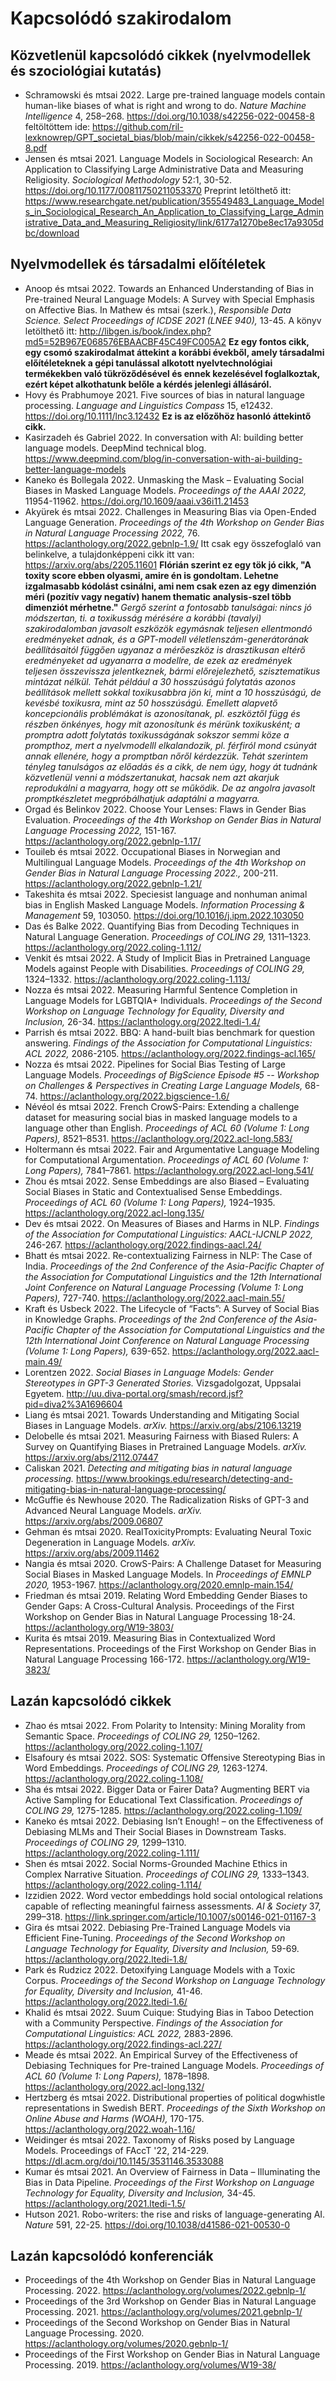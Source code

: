 # Kapcsolódó szakirodalom

## Közvetlenül kapcsolódó cikkek (nyelvmodellek és szociológiai kutatás)
- Schramowski és mtsai 2022. Large pre-trained language models contain human-like biases of what is right and wrong to do. _Nature Machine Intelligence_ 4, 258–268. https://doi.org/10.1038/s42256-022-00458-8 feltöltöttem ide: https://github.com/ril-lexknowrep/GPT_societal_bias/blob/main/cikkek/s42256-022-00458-8.pdf
- Jensen és mtsai 2021. Language Models in Sociological Research: An Application to Classifying Large Administrative Data and Measuring Religiosity. _Sociological Methodology_ 52:1, 30-52. https://doi.org/10.1177/00811750211053370 Preprint letölthető itt: https://www.researchgate.net/publication/355549483_Language_Models_in_Sociological_Research_An_Application_to_Classifying_Large_Administrative_Data_and_Measuring_Religiosity/link/6177a1270be8ec17a9305dbc/download

## Nyelvmodellek és társadalmi előítéletek
- Anoop és mtsai 2022. Towards an Enhanced Understanding of Bias in Pre-trained Neural Language Models: A Survey with Special Emphasis on Affective Bias. In Mathew és mtsai (szerk.),  _Responsible Data Science. Select Proceedings of ICDSE 2021 (LNEE 940),_ 13-45. A könyv letölthető itt: http://libgen.is/book/index.php?md5=52B967E068576EBAACBF45C49FC005A2
  **Ez egy fontos cikk, egy csomó szakirodalmat áttekint a korábbi évekből, amely társadalmi előítéleteknek a gépi tanulással alkotott nyelvtechnológiai termékekben való tükröződésével és ennek kezelésével foglalkoztak, ezért képet alkothatunk belőle a kérdés jelenlegi állásáról.**
- Hovy és Prabhumoye 2021. Five sources of bias in natural language processing. _Language and Linguistics Compass_ 15, e12432. https://doi.org/10.1111/lnc3.12432 **Ez is az előzőhöz hasonló áttekintő cikk.**
- Kasirzadeh és Gabriel 2022. In conversation with AI: building better language models. DeepMind technical blog. https://www.deepmind.com/blog/in-conversation-with-ai-building-better-language-models
- Kaneko és Bollegala 2022. Unmasking the Mask – Evaluating Social Biases in Masked Language Models. _Proceedings of the AAAI 2022,_ 11954-11962. https://doi.org/10.1609/aaai.v36i11.21453
- Akyürek és mtsai 2022. Challenges in Measuring Bias via Open-Ended Language Generation. _Proceedings of the 4th Workshop on Gender Bias in Natural Language Processing 2022,_ 76. https://aclanthology.org/2022.gebnlp-1.9/ Itt csak egy összefoglaló van belinkelve, a tulajdonképpeni cikk itt van: https://arxiv.org/abs/2205.11601 **Flórián szerint ez egy tök jó cikk, "A toxity score ebben olyasmi, amire én is gondoltam. Lehetne izgalmasabb kódolást csinálni, ami nem csak ezen az egy dimenzión méri (pozitív vagy negatív) hanem thematic analysis-szel több dimenziót mérhetne."** _Gergő szerint a fontosabb tanulságai: nincs jó módszertan, ti. a toxikusság mérésére a korábbi (tavalyi) szakirodalomban javasolt eszközök egymásnak teljesen ellentmondó eredményeket adnak, és a GPT-modell véletlenszám-generátorának beállításaitól függően ugyanaz a mérőeszköz is drasztikusan eltérő eredményeket ad ugyanarra a modellre, de ezek az eredmények teljesen összevissza jelentkeznek, bármi előrejelezhető, szisztematikus mintázat nélkül. Tehát például a 30 hosszúságú folytatás azonos beállítások mellett sokkal toxikusabbra jön ki, mint a 10 hosszúságú, de kevésbé toxikusra, mint az 50 hosszúságú. Emellett alapvető koncepcionális problémákat is azonosítanak, pl. eszköztől függ és részben önkényes, hogy mit azonosítunk és mérünk toxikusként; a promptra adott folytatás toxikusságának sokszor semmi köze a prompthoz, mert a nyelvmodelll elkalandozik, pl. férfiról mond csúnyát annak ellenére, hogy a promptban nőről kérdezzük. Tehát szerintem tényleg tanulságos az előadás és a cikk, de nem úgy, hogy át tudnánk közvetlenül venni a módszertanukat, hacsak nem azt akarjuk reprodukálni a magyarra, hogy ott se működik. De az angolra javasolt promptkészletet megpróbálhatjuk adaptálni a magyarra._
- Orgad és Belinkov 2022. Choose Your Lenses: Flaws in Gender Bias Evaluation. _Proceedings of the 4th Workshop on Gender Bias in Natural Language Processing 2022,_ 151-167. https://aclanthology.org/2022.gebnlp-1.17/
- Touileb és mtsai 2022. Occupational Biases in Norwegian and Multilingual Language Models. _Proceedings of the 4th Workshop on Gender Bias in Natural Language Processing 2022.,_ 200-211. https://aclanthology.org/2022.gebnlp-1.21/
- Takeshita és mtsai 2022. Speciesist language and nonhuman animal bias in English Masked Language Models. _Information Processing & Management_ 59, 103050. https://doi.org/10.1016/j.ipm.2022.103050
- Das és Balke 2022. Quantifying Bias from Decoding Techniques in Natural Language Generation. _Proceedings of COLING 29,_ 1311–1323. https://aclanthology.org/2022.coling-1.112/
- Venkit és mtsai 2022. A Study of Implicit Bias in Pretrained Language Models against People with Disabilities. _Proceedings of COLING 29,_ 1324–1332. https://aclanthology.org/2022.coling-1.113/
- Nozza és mtsai 2022. Measuring Harmful Sentence Completion in Language Models for LGBTQIA+ Individuals. _Proceedings of the Second Workshop on Language Technology for Equality, Diversity and Inclusion,_ 26-34. https://aclanthology.org/2022.ltedi-1.4/
- Parrish és mtsai 2022. BBQ: A hand-built bias benchmark for question answering. _Findings of the Association for Computational Linguistics: ACL 2022,_ 2086-2105. https://aclanthology.org/2022.findings-acl.165/
- Nozza és mtsai 2022. Pipelines for Social Bias Testing of Large Language Models. _Proceedings of BigScience Episode #5 -- Workshop on Challenges & Perspectives in Creating Large Language Models,_ 68-74. https://aclanthology.org/2022.bigscience-1.6/
- Névéol és mtsai 2022. French CrowS-Pairs: Extending a challenge dataset for measuring social bias in masked language models to a language other than English. _Proceedings of ACL 60 (Volume 1: Long Papers),_ 8521–8531. https://aclanthology.org/2022.acl-long.583/
- Holtermann és mtsai 2022. Fair and Argumentative Language Modeling for Computational Argumentation. _Proceedings of ACL 60 (Volume 1: Long Papers),_ 7841–7861. https://aclanthology.org/2022.acl-long.541/
- Zhou és mtsai 2022. Sense Embeddings are also Biased – Evaluating Social Biases in Static and Contextualised Sense Embeddings. _Proceedings of ACL 60 (Volume 1: Long Papers),_ 1924–1935. https://aclanthology.org/2022.acl-long.135/
- Dev és mtsai 2022. On Measures of Biases and Harms in NLP. _Findings of the Association for Computational Linguistics: AACL-IJCNLP 2022,_ 246-267. https://aclanthology.org/2022.findings-aacl.24/
- Bhatt és mtsai 2022. Re-contextualizing Fairness in NLP: The Case of India. _Proceedings of the 2nd Conference of the Asia-Pacific Chapter of the Association for Computational Linguistics and the 12th International Joint Conference on Natural Language Processing (Volume 1: Long Papers),_ 727-740. https://aclanthology.org/2022.aacl-main.55/
- Kraft és Usbeck 2022. The Lifecycle of “Facts”: A Survey of Social Bias in Knowledge Graphs. _Proceedings of the 2nd Conference of the Asia-Pacific Chapter of the Association for Computational Linguistics and the 12th International Joint Conference on Natural Language Processing (Volume 1: Long Papers),_ 639-652. https://aclanthology.org/2022.aacl-main.49/
- Lorentzen 2022. _Social Biases in Language Models: Gender Stereotypes in GPT-3 Generated Stories._ Vizsgadolgozat, Uppsalai Egyetem. http://uu.diva-portal.org/smash/record.jsf?pid=diva2%3A1696604
- Liang és mtsai 2021. Towards Understanding and Mitigating Social Biases in Language Models. _arXiv._ https://arxiv.org/abs/2106.13219
- Delobelle és mtsai 2021. Measuring Fairness with Biased Rulers: A Survey on Quantifying Biases in Pretrained Language Models. _arXiv._ https://arxiv.org/abs/2112.07447
- Caliskan 2021. _Detecting and mitigating bias in natural language processing._ https://www.brookings.edu/research/detecting-and-mitigating-bias-in-natural-language-processing/
- McGuffie és Newhouse 2020. The Radicalization Risks of GPT-3 and Advanced Neural Language Models. _arXiv._ https://arxiv.org/abs/2009.06807
- Gehman és mtsai 2020. RealToxicityPrompts: Evaluating Neural Toxic Degeneration in Language Models. _arXiv._ https://arxiv.org/abs/2009.11462
- Nangia és mtsai 2020. CrowS-Pairs: A Challenge Dataset for Measuring Social Biases in Masked Language Models. In _Proceedings of EMNLP 2020,_ 1953-1967. https://aclanthology.org/2020.emnlp-main.154/
- Friedman és mtsai 2019. Relating Word Embedding Gender Biases to Gender Gaps: A Cross-Cultural Analysis. Proceedings of the First Workshop on Gender Bias in Natural Language Processing 18-24. https://aclanthology.org/W19-3803/
- Kurita és mtsai 2019. Measuring Bias in Contextualized Word Representations. Proceedings of the First Workshop on Gender Bias in Natural Language Processing 166-172. https://aclanthology.org/W19-3823/

## Lazán kapcsolódó cikkek
- Zhao és mtsai 2022. From Polarity to Intensity: Mining Morality from Semantic Space. _Proceedings of COLING 29,_ 1250–1262. https://aclanthology.org/2022.coling-1.107/
- Elsafoury és mtsai 2022. SOS: Systematic Offensive Stereotyping Bias in Word Embeddings. _Proceedings of COLING 29,_ 1263-1274. https://aclanthology.org/2022.coling-1.108/
- Sha és mtsai 2022. Bigger Data or Fairer Data? Augmenting BERT via Active Sampling for Educational Text Classification. _Proceedings of COLING 29,_ 1275-1285. https://aclanthology.org/2022.coling-1.109/
- Kaneko és mtsai 2022. Debiasing Isn’t Enough! – on the Effectiveness of Debiasing MLMs and Their Social Biases in Downstream Tasks. _Proceedings of COLING 29,_ 1299–1310. https://aclanthology.org/2022.coling-1.111/
- Shen és mtsai 2022. Social Norms-Grounded Machine Ethics in Complex Narrative Situation. _Proceedings of COLING 29,_ 1333–1343. https://aclanthology.org/2022.coling-1.114/
- Izzidien 2022. Word vector embeddings hold social ontological relations capable of reflecting meaningful fairness assessments. _AI & Society_ 37, 299–318. https://link.springer.com/article/10.1007/s00146-021-01167-3
- Gira és mtsai 2022. Debiasing Pre-Trained Language Models via Efficient Fine-Tuning. _Proceedings of the Second Workshop on Language Technology for Equality, Diversity and Inclusion,_ 59-69. https://aclanthology.org/2022.ltedi-1.8/
- Park és Rudzicz 2022. Detoxifying Language Models with a Toxic Corpus. _Proceedings of the Second Workshop on Language Technology for Equality, Diversity and Inclusion,_ 41-46. https://aclanthology.org/2022.ltedi-1.6/
- Khalid és mtsai 2022. Suum Cuique: Studying Bias in Taboo Detection with a Community Perspective. _Findings of the Association for Computational Linguistics: ACL 2022,_ 2883-2896. https://aclanthology.org/2022.findings-acl.227/
- Meade és mtsai 2022. An Empirical Survey of the Effectiveness of Debiasing Techniques for Pre-trained Language Models. _Proceedings of ACL 60 (Volume 1: Long Papers),_ 1878–1898. https://aclanthology.org/2022.acl-long.132/
- Hertzberg és mtsai 2022. Distributional properties of political dogwhistle representations in Swedish BERT. _Proceedings of the Sixth Workshop on Online Abuse and Harms (WOAH),_ 170-175. https://aclanthology.org/2022.woah-1.16/
- Weidinger és mtsai 2022. Taxonomy of Risks posed by Language Models. Proceedings of FAccT '22, 214-229. https://dl.acm.org/doi/10.1145/3531146.3533088
- Kumar és mtsai 2021. An Overview of Fairness in Data – Illuminating the Bias in Data Pipeline. _Proceedings of the First Workshop on Language Technology for Equality, Diversity and Inclusion,_ 34-45. https://aclanthology.org/2021.ltedi-1.5/
- Hutson 2021. Robo-writers: the rise and risks of language-generating AI. _Nature_ 591, 22-25. https://doi.org/10.1038/d41586-021-00530-0 

## Lazán kapcsolódó konferenciák
- Proceedings of the 4th Workshop on Gender Bias in Natural Language Processing. 2022. https://aclanthology.org/volumes/2022.gebnlp-1/
- Proceedings of the 3rd Workshop on Gender Bias in Natural Language Processing. 2021. https://aclanthology.org/volumes/2021.gebnlp-1/
- Proceedings of the Second Workshop on Gender Bias in Natural Language Processing. 2020. https://aclanthology.org/volumes/2020.gebnlp-1/
- Proceedings of the First Workshop on Gender Bias in Natural Language Processing. 2019. https://aclanthology.org/volumes/W19-38/
